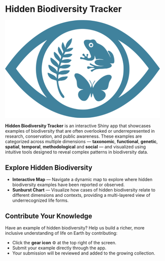# Hidden Biodiversity Tracker
<p align="center">
  <img src="www/logo.png" alt="App Screenshot" width="600"/>
</p>

**Hidden Biodiversity Tracker** is an interactive Shiny app that showcases examples of biodiversity that are often overlooked or underrepresented in research, conservation, and public awareness. These examples are categorized across multiple dimensions — **taxonomic**, **functional**, **genetic**, **spatial**, **temporal**, **methodological** and **social** — and visualized using intuitive tools designed to reveal complex patterns in biodiversity data.

## Explore Hidden Biodiversity

- **Interactive Map** — Navigate a dynamic map to explore where hidden biodiversity examples have been reported or observed.
- **Sunburst Chart** — Visualize how cases of hidden biodiversity relate to different dimensions and contexts, providing a multi-layered view of underrecognized life forms.

## Contribute Your Knowledge

Have an example of hidden biodiversity? Help us build a richer, more inclusive understanding of life on Earth by contributing:

- Click the **gear icon** ⚙️ at the top right of the screen.
- Submit your example directly through the app.
- Your submission will be reviewed and added to the growing collection.



